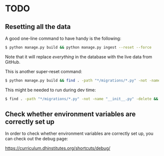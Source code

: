 # TODO


## Resetting all the data

A good one-line command to have handy is the following:

```sh
$ python manage.py build && python manage.py ingest --reset --force
```

Note that it will replace _everything_ in the database with the live data from GitHub.

This is another super-reset command:

```sh
$ python manage.py build && find . -path "*/migrations/*.py" -not -name "__init__.py" -delete && find . -path "*/migrations/*.pyc"  -delete && rm db.sqlite3 && python manage.py makemigrations && python manage.py migrate && python manage.py ingest
```

This might be needed to run during dev time:

```sh
$ find . -path "*/migrations/*.py" -not -name "__init__.py" -delete && find . -path "*/migrations/*.pyc"  -delete && git pull
```

## Check whether environment variables are correctly set up

In order to check whether environment variables are correctly set up, you can check out the debug page:

https://curriculum.dhinstitutes.org/shortcuts/debug/